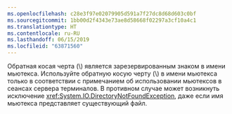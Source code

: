 ```yaml
---
ms.openlocfilehash: c28e3f97e02079905d591a7f27dc8d68d603c0bf
ms.sourcegitcommit: 1bb00d2f4343e73ae8d58668f02297a3cf10a4c1
ms.translationtype: HT
ms.contentlocale: ru-RU
ms.lasthandoff: 06/15/2019
ms.locfileid: "63871560"
---
```

Обратная косая черта (\\) является зарезервированным знаком в имени мьютекса. Используйте обратную косую черту (\\) в имени мьютекса только в соответствии с примечанием об использовании мьютексов в сеансах сервера терминалов. В противном случае может возникнуть исключение <xref:System.IO.DirectoryNotFoundException>, даже если имя мьютекса представляет существующий файл.
